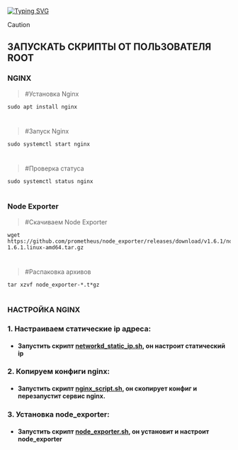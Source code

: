  <!---Пример кода-->
[![Typing SVG](https://readme-typing-svg.herokuapp.com?color=%2336BCF7&lines=Computer+science+student)](https://git.io/typing-svg)

> [!CAUTION] 
> ## ЗАПУСКАТЬ СКРИПТЫ ОТ ПОЛЬЗОВАТЕЛЯ ROOT

### NGINX
   > #Установка Nginx

    sudo apt install nginx
 #
   > #Запуск Nginx

    sudo systemctl start nginx
 # 
   > #Проверка статуса
    
    sudo systemctl status nginx
 #

 ### Node Exporter

   > #Скачиваем Node Exporter
    
    wget https://github.com/prometheus/node_exporter/releases/download/v1.6.1/node_exporter-1.6.1.linux-amd64.tar.gz
#
   > #Распаковка архивов
   
    tar xzvf node_exporter-*.t*gz
#

### НАСТРОЙКА NGINX
### 1. Настраиваем статические ip адреса:
   
* #### Запустить скрипт [networkd_static_ip.sh](https://github.com/rashenko/nginx-git/blob/main/networkd_static_ip.sh), он настроит статический ip

### 2. Копируем конфиги nginx:
   
* #### Запустить скрипт [nginx_script.sh](https://github.com/rashenko/nginx-git/blob/main/nginx_script.sh), он скопирует конфиг и перезапустит сервис nginx.


### 3. Установка node_exporter:
   
* #### Запустить скрипт [node_exporter.sh](https://github.com/rashenko/nginx-git/blob/main/node_exporter.sh), он установит и   настроит node_exporter
